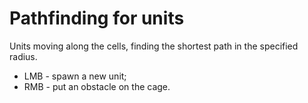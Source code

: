 # Pathfinding for units

Units moving along the cells, finding the shortest path in the specified radius.
- LMB - spawn a new unit;
 - RMB - put an obstacle on the cage.
